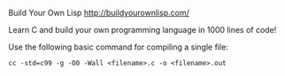Build Your Own Lisp
http://buildyourownlisp.com/

Learn C and build your own programming language in 1000 lines of code!

Use the following basic command for compiling a single file:

`cc -std=c99 -g -O0 -Wall <filename>.c -o <filename>.out`

